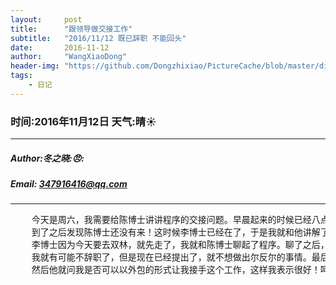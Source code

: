```yaml
---
layout:     post
title:      "跟领导做交接工作"
subtitle:   "2016/11/12 既已辞职 不能回头"
date:       2016-11-12
author:     "WangXiaoDong"
header-img: "https://github.com/Dongzhixiao/PictureCache/blob/master/diaryPic/20161112.jpg?raw=true"
tags:
    - 日记
---
```


### 时间:2016年11月12日 天气:晴:sunny:
-----
#####   Author:冬之晓::angry::
#####   Email: 347916416@qq.com
----------

<pre>
    今天是周六，我需要给陈博士讲讲程序的交接问题。早晨起来的时候已经八点多啦，我和陈博士约的是九点，因此赶快起床，跑步去公司，
    到了之后发现陈博士还没有来！这时候李博士已经在了，于是我就和他讲解了我最近在程序中加入的功能。不一会，陈博士也来了，
    李博士因为今天要去双林，就先走了，我就和陈博士聊起了程序。聊了之后，感觉陈博士水平确实很高，如果当初能够多和他聊聊，
    我就有可能不辞职了，但是现在已经提出了，就不想做出尔反尔的事情。最后陈博士表示让我调到合肥工作，但是我还是不同意，
    然后他就问我是否可以以外包的形式让我接手这个工作，这样我表示很好！呵呵，以后可以多一份兼职啦，感觉不错。
</pre>